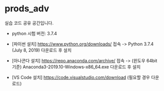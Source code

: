 # prods_adv 

실습 코드 공유 공간입니다.

- python 시험 버전: 3.7.4

- [파이썬 설치] https://www.python.org/downloads/ 접속 -> Python 3.7.4 (July 8, 2019) 다운로드 후 설치
- [아나콘다 설치] https://repo.anaconda.com/archive/ 접속 -> (윈도우 64bit 기준) Anaconda3-2019.10-Windows-x86_64.exe 다운로드 후 설치
- [VS Code 설치] https://code.visualstudio.com/download (필요할 경우 다운로드)
